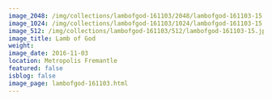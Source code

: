```yaml
---
image_2048: /img/collections/lambofgod-161103/2048/lambofgod-161103-15.jpg
image_1024: /img/collections/lambofgod-161103/1024/lambofgod-161103-15.jpg
image_512: /img/collections/lambofgod-161103/512/lambofgod-161103-15.jpg
image_title: Lamb of God
weight: 
image_date: 2016-11-03
location: Metropolis Fremantle
featured: false
isblog: false
image_page: lambofgod-161103.html
---
```

